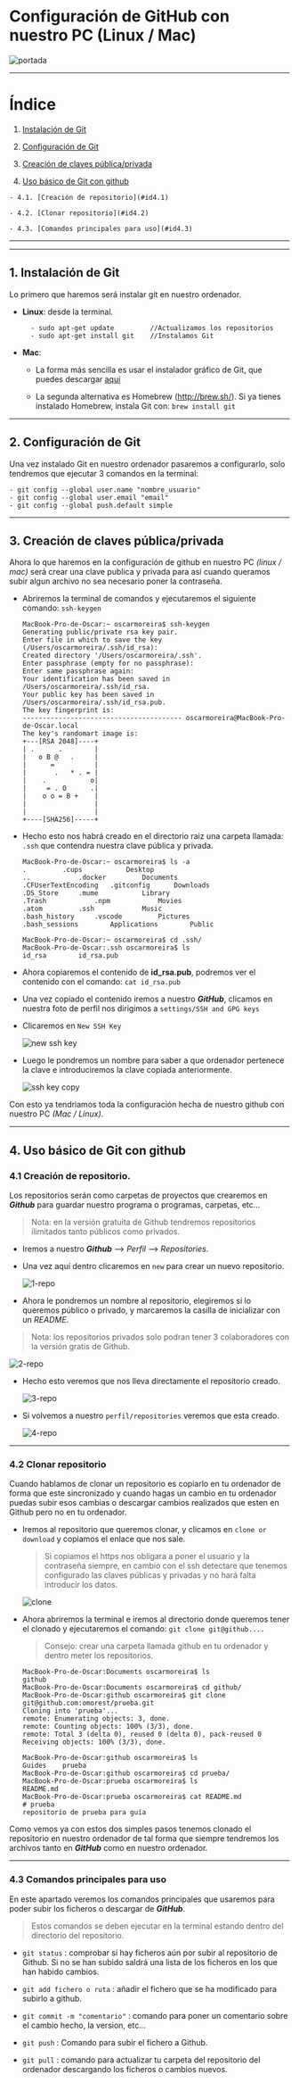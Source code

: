 # Configuración de GitHub con nuestro PC (Linux / Mac)

![portada](./img/portada.png)

---

# Índice

  1. [Instalación de Git](#id1)

  2. [Configuración de Git](#id2)

  3. [Creación de claves pública/privada](#id3)

  4. [Uso básico de Git con github](#id4)

    - 4.1. [Creación de repositorio](#id4.1)

    - 4.2. [Clonar repositorio](#id4.2)

    - 4.3. [Comandos principales para uso](#id4.3)

---
---

<a name = "id1"></a>
## 1. Instalación de Git

Lo primero que haremos será instalar git en nuestro ordenador.

- **Linux**: desde la terminal.

    ~~~
      - sudo apt-get update         //Actualizamos los repositorios
      - sudo apt-get install git    //Instalamos Git
    ~~~

- **Mac**:

  - La forma más sencilla es usar el instalador gráfico de Git, que puedes descargar [aquí](http://sourceforge.net/projects/git-osx-installer/)

  - La segunda alternativa es Homebrew (http://brew.sh/). Si ya tienes instalado Homebrew, instala Git con: `brew install git`

---

<a name = "id2"></a>
## 2. Configuración de Git

Una vez instalado Git en nuestro ordenador pasaremos a configurarlo, solo tendremos que ejecutar 3 comandos en la terminal:

  ~~~
  - git config --global user.name "nombre_usuario"
  - git config --global user.email "email"
  - git config --global push.default simple
  ~~~

___

<a name = "id3"></a>
## 3. Creación de claves pública/privada

Ahora lo que haremos en la configuración de github en nuestro PC *(linux / mac)* será crear una clave publica y privada para así cuando queramos subir algun archivo no sea necesario poner la contraseña.

- Abriremos la terminal de comandos y ejecutaremos el siguiente comando: `ssh-keygen`

  ~~~console
  MacBook-Pro-de-Oscar:~ oscarmoreira$ ssh-keygen
  Generating public/private rsa key pair.
  Enter file in which to save the key (/Users/oscarmoreira/.ssh/id_rsa):
  Created directory '/Users/oscarmoreira/.ssh'.
  Enter passphrase (empty for no passphrase):
  Enter same passphrase again:
  Your identification has been saved in /Users/oscarmoreira/.ssh/id_rsa.
  Your public key has been saved in /Users/oscarmoreira/.ssh/id_rsa.pub.
  The key fingerprint is:
  ---------------------------------------- oscarmoreira@MacBook-Pro-de-Oscar.local
  The key's randomart image is:
  +---[RSA 2048]----+
  | .      .        |
  |   o B @   .     |
  |      =          |
  |       .   * . = |
  |    .           o|
  |     = . O      .|
  |    o o = B +    |
  |                 |
  |                 |
  +----[SHA256]-----+
  ~~~

- Hecho esto nos habrá creado en el directorio raiz una carpeta llamada: `.ssh` que contendra nuestra clave pública y privada.

  ~~~console
  MacBook-Pro-de-Oscar:~ oscarmoreira$ ls -a
  .			.cups			Desktop
  ..			.docker			Documents
  .CFUserTextEncoding	.gitconfig		Downloads
  .DS_Store		.mume			Library
  .Trash			.npm			Movies
  .atom			.ssh			Music
  .bash_history		.vscode			Pictures
  .bash_sessions		Applications		Public

  MacBook-Pro-de-Oscar:~ oscarmoreira$ cd .ssh/
  MacBook-Pro-de-Oscar:.ssh oscarmoreira$ ls
  id_rsa		id_rsa.pub
  ~~~

- Ahora copiaremos el contenido de **id_rsa.pub**, podremos ver el contenido con el comando: `cat id_rsa.pub`

- Una vez copiado el contenido iremos a nuestro ***GitHub***, clicamos en nuestra foto de perfil nos dirigimos a `settings/SSH and GPG keys`

- Clicaremos en `New SSH Key`

  ![new ssh key](./img/ssh-github.png)

- Luego le pondremos un nombre para saber a que ordenador pertenece la clave e introduciremos la clave copiada anteriormente.

  ![ssh key copy](./img/ssh-github2.png)

Con esto ya tendriamos toda la configuración hecha de nuestro github con nuestro PC *(Mac / Linux)*.

___


<a name = "id4"></a>
## 4. Uso básico de Git con github

<a name = "id4.1"></a>
### 4.1 Creación de repositorio.

  Los repositorios serán como carpetas de proyectos que crearemos en ***Github*** para guardar nuestro programa o programas, carpetas, etc...

  > Nota: en la versión gratuita de Github tendremos repositorios ilimitados tanto públicos como privados.

  - Iremos a nuestro ***Github*** --> *Perfil* --> *Repositories*.

  - Una vez aquí dentro clicaremos en `new` para crear un nuevo repositorio.

    ![1-repo](./img/1-crear-repo.png)

  - Ahora le pondremos un nombre al repositorio, elegiremos si lo queremos público o privado, y marcaremos la casilla de inicializar con un *README*.

  > Nota: los repositorios privados solo podran tener 3 colaboradores con la versión gratis de Github.

  ![2-repo](./img/2-crear-repo.png)

  - Hecho esto veremos que nos lleva directamente el repositorio creado.

    ![3-repo](./img/3-crear-repo.png)

  - Si volvemos a nuestro `perfil/repositories` veremos que esta creado.

    ![4-repo](./img/4-crear-repo.png)

---

<a name = "id4.2"></a>
### 4.2 Clonar repositorio

Cuando hablamos de clonar un repositorio es copiarlo en tu ordenador de forma que este sincronizado y cuando hagas un cambio en tu ordenador puedas subir esos cambias o descargar cambios realizados que esten en Github pero no en tu ordenador.

- Iremos al repositorio que queremos clonar, y clicamos en `clone or download` y copiamos el enlace que nos sale.

  > Si copiamos el https nos obligara a poner el usuario y la contraseña siempre, en cambio con el ssh detectare que tenemos configurado las claves públicas y privadas y no hará falta introducir los datos.

  ![clone](./img/clone-repo.png)


- Ahora abriremos la terminal  e iremos al directorio donde queremos tener el clonado y ejecutaremos el comando: `git clone git@github....`

  > Consejo: crear una carpeta llamada github en tu ordenador y dentro meter los repositorios.

  ~~~console
  MacBook-Pro-de-Oscar:Documents oscarmoreira$ ls
  github
  MacBook-Pro-de-Oscar:Documents oscarmoreira$ cd github/
  MacBook-Pro-de-Oscar:github oscarmoreira$ git clone git@github.com:omorest/prueba.git
  Cloning into 'prueba'...
  remote: Enumerating objects: 3, done.
  remote: Counting objects: 100% (3/3), done.
  remote: Total 3 (delta 0), reused 0 (delta 0), pack-reused 0
  Receiving objects: 100% (3/3), done.

  MacBook-Pro-de-Oscar:github oscarmoreira$ ls
  Guides	prueba
  MacBook-Pro-de-Oscar:github oscarmoreira$ cd prueba/
  MacBook-Pro-de-Oscar:prueba oscarmoreira$ ls
  README.md
  MacBook-Pro-de-Oscar:prueba oscarmoreira$ cat README.md
  # prueba
  repositorio de prueba para guía
  ~~~

Como vemos ya con estos dos simples pasos tenemos clonado el repositorio en nuestro ordenador de tal forma que siempre tendremos los archivos tanto en ***GitHub*** como en nuestro ordenador.


---

<a name = "id4.3"></a>
### 4.3 Comandos principales para uso

En este apartado veremos los comandos principales que usaremos para poder subir los ficheros o descargar de ***GitHub***.

  > Estos comandos se deben ejecutar en la terminal estando dentro del directorio del repositorio.

  - `git status` : comprobar si hay ficheros aún por subir al repositorio de Github. Si no se han subido saldrá una lista de los ficheros en los que han habido cambios.

  - `git add fichero o ruta` : añadir el fichero que se ha modificado para subirlo a github.

  - `git commit -m "comentario"` : comando para poner un comentario sobre el cambio hecho, la version, etc...

  - `git push` : Comando para subir el fichero a Github.

  - `git pull` : comando para actualizar tu carpeta del repositorio del ordenador descargando los ficheros o cambios nuevos.
